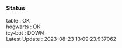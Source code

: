 ### Status


table : OK  
hogwarts : OK  
icy-bot : DOWN  
Latest Update : 2023-08-23 13:09:23.937062
